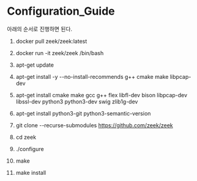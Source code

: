 # Configuration_Guide

아래의 순서로 진행하면 된다.

1. docker pull zeek/zeek:latest

2. docker run -it zeek/zeek /bin/bash

3. apt-get update

4. apt-get install -y --no-install-recommends g++ cmake make libpcap-dev

5. apt-get install cmake make gcc g++ flex libfl-dev bison libpcap-dev libssl-dev python3 python3-dev swig zlib1g-dev

6. apt-get install python3-git python3-semantic-version

7. git clone --recurse-submodules https://github.com/zeek/zeek

8. cd zeek

9. ./configure

10. make

11. make install
